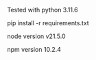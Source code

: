 Tested with python 3.11.6

pip install -r requirements.txt


node version v21.5.0

npm version 10.2.4